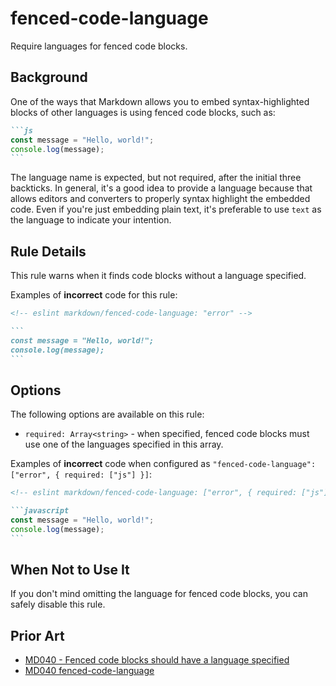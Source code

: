 # fenced-code-language

Require languages for fenced code blocks.

## Background

One of the ways that Markdown allows you to embed syntax-highlighted blocks of other languages is using fenced code blocks, such as:

````markdown
```js
const message = "Hello, world!";
console.log(message);
```
````

The language name is expected, but not required, after the initial three backticks. In general, it's a good idea to provide a language because that allows editors and converters to properly syntax highlight the embedded code. Even if you're just embedding plain text, it's preferable to use `text` as the language to indicate your intention.

## Rule Details

This rule warns when it finds code blocks without a language specified.

Examples of **incorrect** code for this rule:

````markdown
<!-- eslint markdown/fenced-code-language: "error" -->

```
const message = "Hello, world!";
console.log(message);
```
````

## Options

The following options are available on this rule:

* `required: Array<string>` - when specified, fenced code blocks must use one of the languages specified in this array. 

Examples of **incorrect** code when configured as `"fenced-code-language": ["error", { required: ["js"] }]`:

````markdown
<!-- eslint markdown/fenced-code-language: ["error", { required: ["js"] }] -->

```javascript
const message = "Hello, world!";
console.log(message);
```
````

## When Not to Use It

If you don't mind omitting the language for fenced code blocks, you can safely disable this rule.

## Prior Art

* [MD040 - Fenced code blocks should have a language specified](https://github.com/markdownlint/markdownlint/blob/main/docs/RULES.md#md040---fenced-code-blocks-should-have-a-language-specified)
* [MD040 fenced-code-language](https://github.com/DavidAnson/markdownlint/blob/main/doc/md040.md)
